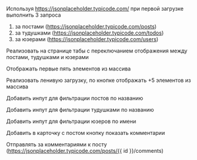 Используя https://jsonplaceholder.typicode.com/ при первой загрузке выполнить 3 запроса

1. за постами (https://jsonplaceholder.typicode.com/posts)
2. за тудушками (https://jsonplaceholder.typicode.com/todos)
3. за юзерами (https://jsonplaceholder.typicode.com/users)

Реализовать на странице табы с переключанием отображения между постами, тудушками и юзерами

Отображать первые пять элементов из массива

Реализовать ленивую загрузку, по кнопке отображать +5 элементов из массива

Добавить инпут для фильтрации постов по названию

Добавить инпут для фильтрации тудушками по названию

Добавить инпут для фильтрации юзеров по имени

Добавить в карточку с постом кнопку показать комментарии 

Отправлять за комментариями к посту (https://jsonplaceholder.typicode.com/posts/{{ id }}/comments)
